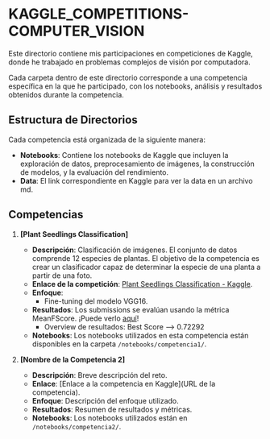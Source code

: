 # KAGGLE_COMPETITIONS-COMPUTER_VISION
Este directorio contiene mis participaciones en competiciones de Kaggle, donde he trabajado en problemas complejos de visión por computadora.

Cada carpeta dentro de este directorio corresponde a una competencia específica en la que he participado, con los notebooks, análisis y resultados obtenidos durante la competencia.

## Estructura de Directorios
Cada competencia está organizada de la siguiente manera:


- **Notebooks**: Contiene los notebooks de Kaggle que incluyen la exploración de datos, preprocesamiento de imágenes, la construcción de modelos, y la evaluación del rendimiento.
- **Data**: El link correspondiente en Kaggle para ver la data en un archivo md.

## Competencias

1. **[Plant Seedlings Classification]**
   - **Descripción**: Clasificación de imágenes. El conjunto de datos comprende 12 especies de plantas. El objetivo de la competencia es crear un clasificador capaz de determinar la especie de una planta a partir de una foto.
   - **Enlace de la competición**: [Plant Seedlings Classification - Kaggle](https://www.kaggle.com/competitions/plant-seedlings-classification/overview).
   - **Enfoque**:
     - Fine-tuning del modelo VGG16.
   - **Resultados**: Los submissions se evalúan usando la métrica MeanFScore. ¡Puede verlo [aquí](https://www.kaggle.com/code/dianallamocaz/plantseedlings-vgg16/notebook)!
     - Overview de resultados: Best Score --> 0.72292
   - **Notebooks**: Los notebooks utilizados en esta competencia están disponibles en la carpeta `/notebooks/competencia1/`.

2. **[Nombre de la Competencia 2]**
   - **Descripción**: Breve descripción del reto.
   - **Enlace**: [Enlace a la competencia en Kaggle](URL de la competencia).
   - **Enfoque**: Descripción del enfoque utilizado.
   - **Resultados**: Resumen de resultados y métricas.
   - **Notebooks**: Los notebooks utilizados están en `/notebooks/competencia2/`.
